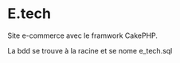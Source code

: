 E.tech
======

Site e-commerce avec le framwork CakePHP.

La bdd se trouve à la racine et se nome e_tech.sql
